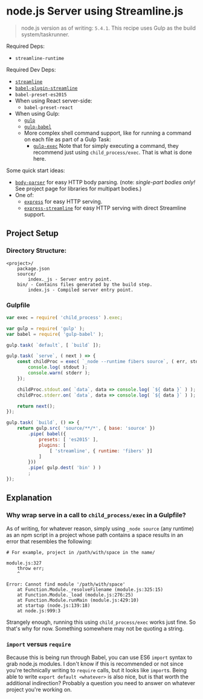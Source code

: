node.js Server using Streamline.js
==================================

> node.js version as of writing: `5.4.1`.  This recipe uses Gulp as the build system/taskrunner.

Required Deps:
- `streamline-runtime`

Required Dev Deps:
- [`streamline`](https://github.com/Sage/streamlinejs)
- [`babel-plugin-streamline`](https://github.com/Sage/babel-plugin-streamline)
- `babel-preset-es2015`
- When using React server-side:
	- `babel-preset-react`
- When using Gulp:
	- [`gulp`](http://gulpjs.com/)
	- [`gulp-babel`](https://github.com/babel/gulp-babel)
	- More complex shell command support, like for running a command on each file as part of a Gulp Task:
		- [`gulp-exec`](https://www.npmjs.com/package/gulp-exec) Note that for simply executing a command, they recommend just using `child_process/exec`.  That is what is done here.

Some quick start ideas:
- [`body-parser`](https://www.npmjs.com/package/body-parser) for easy HTTP body parsing. (note: _single-part bodies only!_  See project page for libraries for multipart bodies.)
- One of:
	- [`express`](http://expressjs.com/) for easy HTTP serving.
	- [`express-streamline`](https://github.com/aseemk/express-streamline) for easy HTTP serving with direct Streamline support.




Project Setup
-------------


### Directory Structure:

```
<project>/
	package.json
	source/
		index._js - Server entry point.
	bin/ - Contains files generated by the build step.
		index.js - Compiled server entry point.
```


### Gulpfile

```js
var exec = require( 'child_process' ).exec;

var gulp = require( 'gulp' );
var babel = require( 'gulp-babel' );

gulp.task( `default`, [ `build` ]);

gulp.task( `serve`, ( next ) => {
	const childProc = exec( `_node --runtime fibers source`, ( err, stdout, stderr ) => {
		console.log( stdout );
		console.warn( stderr );
	});

	childProc.stdout.on( `data`, data => console.log( `${ data }` ) );
	childProc.stderr.on( `data`, data => console.log( `${ data }` ) );

	return next();
});

gulp.task( `build`, () => {
	return gulp.src( 'source/**/*', { base: 'source' })
		.pipe( babel({
			presets: [ 'es2015' ],
			plugins: [
				[ 'streamline', { runtime: 'fibers' }]
			]
		}))
		.pipe( gulp.dest( 'bin' ) )
		;
});
```



Explanation
-----------


### Why wrap serve in a call to `child_process/exec` in a Gulpfile?

As of writing, for whatever reason, simply using `_node source` (any runtime) as an npm script in a project whose path contains a space results in an error that resembles the following:

```
# For example, project in /path/with/space in the name/

module.js:327
    throw err;
    ^

Error: Cannot find module '/path/with/space'
    at Function.Module._resolveFilename (module.js:325:15)
    at Function.Module._load (module.js:276:25)
    at Function.Module.runMain (module.js:429:10)
    at startup (node.js:139:18)
    at node.js:999:3
```

Strangely enough, running this using `child_process/exec` works just fine.  So that's why for now.  Something somewhere may not be quoting a string.


### `import` versus `require`

Because this is being run through Babel, you can use ES6 `import` syntax to grab node.js modules.  I don't know if this is recommended or not since you're technically writing to `require` calls, but it looks like `import`s.  Being able to write `export default <whatever>` is also nice, but is that worth the additional indirection?  Probably a question you need to answer on whatever project you're working on.
